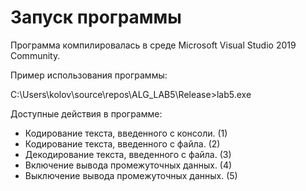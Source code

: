# Запуск программы

Программа компилировалась в среде Microsoft Visual Studio 2019 Community.
	
Пример использования программы:

C:\Users\kolov\source\repos\ALG_LAB5\Release>lab5.exe

Доступные действия в программе:

- Кодирование текста, введенного с консоли. (1)
- Кодирование текста, введенного с файла. (2)
- Декодирование текста, введенного с файла. (3)
- Включение вывода промежуточных данных. (4)
- Выключение вывода промежуточных данных. (5)
